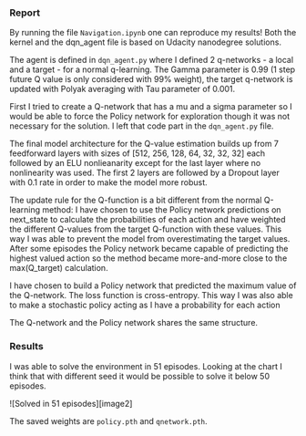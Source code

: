 ### Report

By running the file `Navigation.ipynb` one can reproduce my results! 
Both the kernel and the dqn_agent file is based on Udacity nanodegree solutions.

The agent is defined in `dqn_agent.py` where I defined 2 q-networks - a local and a target - for a normal q-learning. The Gamma parameter is 0.99 (1 step future Q value is only considered with 99% weight), the target q-network is updated with Polyak averaging with Tau parameter of 0.001.

First I tried to create a Q-network that has a mu and a sigma parameter so I would be able to force the Policy network for exploration though it was not necessary for the solution. I left that code part in the `dqn_agent.py` file.

The final model architecture for the Q-value estimation builds up from 7 feedforward layers with sizes of [512, 256, 128, 64, 32, 32, 32] each followed by an ELU nonlieanarity except for the last layer where no nonlinearity was used. 
The first 2 layers are followed by a Dropout layer with 0.1 rate in order to make the model more robust. 

The update rule for the Q-function is a bit different from the normal Q-learning method: I have chosen to use the Policy network predictions on next_state to calculate the probabilities of each action and have weighted the different Q-values from the target Q-function with these values. 
This way I was able to prevent the model from overestimating the target values. After some episodes the Policy network became capable of predicting the highest valued action so the method became more-and-more close to the max(Q_target) calculation.

I have chosen to build a Policy network that predicted the maximum value of the Q-network. The loss function is cross-entropy. This way I was also able to make a stochastic policy acting as I have a probability for each action

The Q-network and the Policy network shares the same structure.

### Results

I was able to solve the environment in 51 episodes. Looking at the chart I think that with different seed it would be possible to solve it below 50 episodes. 

![Solved in 51 episodes][image2]

The saved weights are `policy.pth` and `qnetwork.pth`. 
